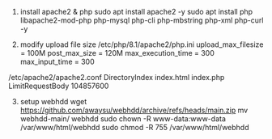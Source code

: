 1) install apache2 & php
sudo apt install apache2 -y
sudo apt install php libapache2-mod-php php-mysql php-cli php-mbstring php-xml php-curl -y

2) modify upload file size
/etc/php/8.1/apache2/php.ini
upload_max_filesize = 100M
post_max_size = 120M
max_execution_time = 300
max_input_time = 300

/etc/apache2/apache2.conf
DirectoryIndex index.html index.php
LimitRequestBody 104857600

3) setup webhdd
wget https://github.com/awaysu/webhdd/archive/refs/heads/main.zip
mv webhdd-main/ webhdd
sudo chown -R www-data:www-data /var/www/html/webhdd
sudo chmod -R 755 /var/www/html/webhdd
